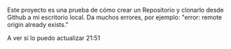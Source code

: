 Este proyecto es una prueba de cómo crear un Repositorio y clonarlo desde Github a mi escritorio local. Da muchos errores, por ejemplo: "error: remote origin already exists." 

A ver si lo puedo actualizar 21:51